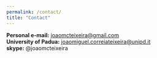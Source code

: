 ```yaml
---
permalink: /contact/
title: "Contact"
---
```


**Personal e-mail:** joaomcteixeira@gmail.com  
**University of Padua:** joaomiguel.correiateixeira@unipd.it  
**skype:** @joaomcteixeira  
